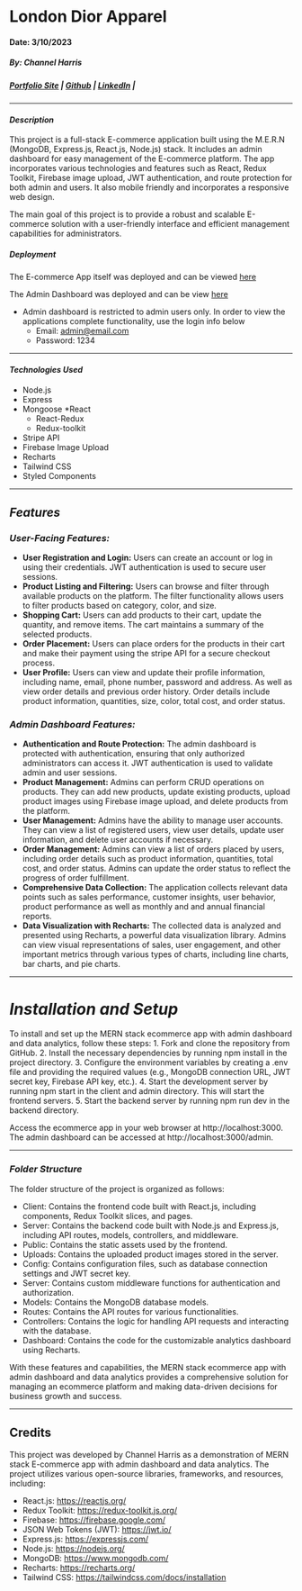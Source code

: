 # London Dior Apparel
#### Date: 3/10/2023
##### By: Channel Harris 

##### [Portfolio Site](https://www.channelharris.com/) | [Github](https://github.com/NellyNel520) | [LinkedIn](https://www.linkedin.com/in/channelharris/) | 

***

#### ***Description***
This project is a full-stack E-commerce application built using the M.E.R.N (MongoDB, Express.js, React.js, Node.js) stack. It includes an admin dashboard for easy management of the E-commerce platform. The app incorporates various technologies and features such as React, Redux Toolkit, Firebase image upload, JWT authentication, and route protection for both admin and users. It also mobile friendly and incorporates a responsive web design.

The main goal of this project is to provide a robust and scalable E-commerce solution with a user-friendly interface and efficient management capabilities for administrators.


##### ***Deployment***
The E-commerce App itself was deployed and can be viewed [here](https://londondiorapparel-4-0.onrender.com )

The Admin Dashboard was deployed and can be view [here](https://admin-lda4-0.onrender.com/)

* Admin dashboard is restricted to admin users only. In order to view the applications complete functionality, use the login info below
    * Email: admin@email.com
    * Password: 1234

***

#### ***Technologies Used*** 
* Node.js
* Express
* Mongoose 
*React
    * React-Redux
    * Redux-toolkit
* Stripe API
* Firebase Image Upload
* Recharts
* Tailwind CSS
* Styled Components

***

## ***Features***
### *User-Facing Features:*
* **User Registration and Login:** Users can create an account or log in using their credentials. JWT authentication is used to secure user sessions.
* **Product Listing and Filtering:** Users can browse and filter through available products on the platform. The filter functionality allows users to filter products based on category, color, and size.
* **Shopping Cart:** Users can add products to their cart, update the quantity, and remove items. The cart maintains a summary of the selected products.
* **Order Placement:** Users can place orders for the products in their cart and make their payment using the stripe API for a secure checkout process.
* **User Profile:** Users can view and update their profile information, including name, email, phone number, password and address. As well as view order details and previous order history. Order details include product information, quantities, size, color, total cost, and order status.


### *Admin Dashboard Features:*
*  **Authentication and Route Protection:** The admin dashboard is protected with authentication, ensuring that only authorized administrators can access it. JWT authentication is used to validate admin and user sessions.
* **Product Management:** Admins can perform CRUD operations on products. They can add new products, update existing products, upload product images using Firebase image upload, and delete products from the platform.
* **User Management:** Admins have the ability to manage user accounts. They can view a list of registered users, view user details, update user information, and delete user accounts if necessary.
* **Order Management:** Admins can view a list of orders placed by users, including order details such as product information, quantities, total cost, and order status. Admins can update the order status to reflect the progress of order fulfillment.
* **Comprehensive Data Collection:** The application collects relevant data points such as sales performance, customer insights, user behavior, product performance as well as monthly and and annual financial reports.
* **Data Visualization with Recharts:** The collected data is analyzed and presented using Recharts, a powerful data visualization library. Admins can view visual representations of sales, user engagement, and other important metrics through various types of charts, including line charts, bar charts, and pie charts.

***
# *Installation and Setup*
To install and set up the MERN stack ecommerce app with admin dashboard and data analytics, follow these steps:
    1. Fork and clone the repository from GitHub.
    2. Install the necessary dependencies by running npm install in the project directory.
    3. Configure the environment variables by creating a .env file and providing the required values (e.g., MongoDB connection URL, JWT secret key, Firebase API key, etc.).
    4. Start the development server by running npm start in the client and admin directory.  This will start the frontend servers.
    5. Start the backend server by running npm run dev in the backend directory.

Access the ecommerce app in your web browser at http://localhost:3000. The admin dashboard can be accessed at http://localhost:3000/admin.



*** 
### *Folder Structure*
The folder structure of the project is organized as follows:

* Client: Contains the frontend code built with React.js, including components, Redux Toolkit slices, and pages.
* Server: Contains the backend code built with Node.js and Express.js, including API routes, models, controllers, and middleware.
* Public: Contains the static assets used by the frontend.
* Uploads: Contains the uploaded product images stored in the server.
* Config: Contains configuration files, such as database connection settings and JWT secret key.
* Server: Contains custom middleware functions for authentication and authorization.
* Models: Contains the MongoDB database models.
* Routes: Contains the API routes for various functionalities.
* Controllers: Contains the logic for handling API requests and interacting with the database.
* Dashboard: Contains the code for the customizable analytics dashboard using Recharts.

With these features and capabilities, the MERN stack ecommerce app with admin dashboard and data analytics provides a comprehensive solution for managing an ecommerce platform and making data-driven decisions for business growth and success.



***
## Credits
This project was developed by Channel Harris as a demonstration of MERN stack E-commerce app with admin dashboard and data analytics. The project utilizes various open-source libraries, frameworks, and resources, including:

* React.js: https://reactjs.org/
* Redux Toolkit: https://redux-toolkit.js.org/
* Firebase: https://firebase.google.com/
* JSON Web Tokens (JWT): https://jwt.io/
* Express.js: https://expressjs.com/
* Node.js: https://nodejs.org/
* MongoDB: https://www.mongodb.com/
* Recharts: https://recharts.org/
* Tailwind CSS: https://tailwindcss.com/docs/installation